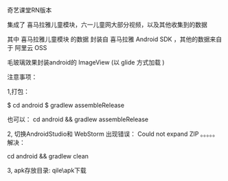 
奇艺课堂RN版本

集成了 喜马拉雅儿童模块，六一儿童网大部分视频，以及其他收集到的数据

其中    喜马拉雅儿童模块 的数据 封装自 喜马拉雅 Android SDK ，其他的数据来自于 阿里云 OSS

毛玻璃效果封装android的 ImageView (以 glide 方式加载 )


注意事项：

1,打包：

$ cd android
$ gradlew assembleRelease

也可以：
cd android && gradlew assembleRelease


2, 切换AndroidStudio和 WebStorm 出现错误： Could not expand ZIP 。。。。。解决：

cd android && gradlew clean


3, apk存放目录:  qile\apk下载 










